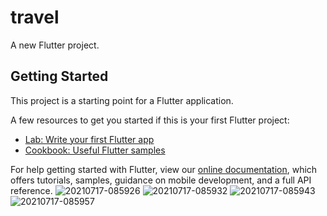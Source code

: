 # travel

A new Flutter project.

## Getting Started

This project is a starting point for a Flutter application.

A few resources to get you started if this is your first Flutter project:

- [Lab: Write your first Flutter app](https://flutter.dev/docs/get-started/codelab)
- [Cookbook: Useful Flutter samples](https://flutter.dev/docs/cookbook)

For help getting started with Flutter, view our
[online documentation](https://flutter.dev/docs), which offers tutorials,
samples, guidance on mobile development, and a full API reference.
![20210717-085926](https://user-images.githubusercontent.com/83325614/126023916-f3729f95-97f7-4497-a55a-24793bdc6c3e.png)
![20210717-085932](https://user-images.githubusercontent.com/83325614/126023920-eca3dffc-9b2d-406e-8468-f24cb05ee282.png)
![20210717-085943](https://user-images.githubusercontent.com/83325614/126023921-8903b2ae-b8be-4298-a0e4-75fb8dd37cee.png)
![20210717-085957](https://user-images.githubusercontent.com/83325614/126023923-24b5f1a8-f884-4fdb-86c8-dc50a5975dfa.png)

